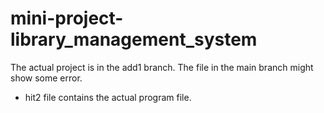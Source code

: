 # mini-project-library_management_system
The actual project is in the add1 branch. The file in the main branch might show some error.
- hit2 file contains the actual program file.
